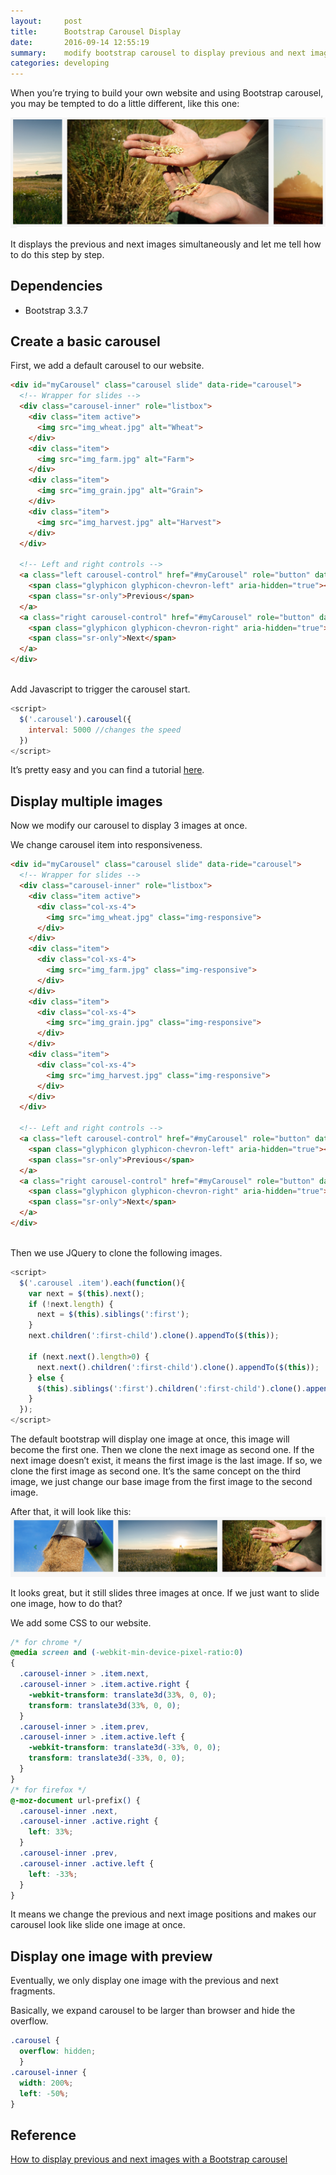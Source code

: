```yaml
---
layout:     post
title:      Bootstrap Carousel Display
date:       2016-09-14 12:55:19
summary:    modify bootstrap carousel to display previous and next images at once
categories: developing
---
```


When you’re trying to build your own website and using Bootstrap carousel, you may be tempted to do a little different, like this one:

<img src="/images/bootstrap-carousel.png" />

It displays the previous and next images simultaneously and let me tell how to do this step by step.

## Dependencies

* Bootstrap 3.3.7

## Create a basic carousel

First, we add a default carousel to our website.

```html
<div id="myCarousel" class="carousel slide" data-ride="carousel">
  <!-- Wrapper for slides -->
  <div class="carousel-inner" role="listbox">
    <div class="item active">
      <img src="img_wheat.jpg" alt="Wheat">
    </div>
    <div class="item">
      <img src="img_farm.jpg" alt="Farm">
    </div>
    <div class="item">
      <img src="img_grain.jpg" alt="Grain">
    </div>
    <div class="item">
      <img src="img_harvest.jpg" alt="Harvest">
    </div>
  </div>

  <!-- Left and right controls -->
  <a class="left carousel-control" href="#myCarousel" role="button" data-slide="prev">
    <span class="glyphicon glyphicon-chevron-left" aria-hidden="true"></span>
    <span class="sr-only">Previous</span>
  </a>
  <a class="right carousel-control" href="#myCarousel" role="button" data-slide="next">
    <span class="glyphicon glyphicon-chevron-right" aria-hidden="true"></span>
    <span class="sr-only">Next</span>
  </a>
</div>
```

<br>
Add Javascript to trigger the carousel start.

```javascript
<script>
  $('.carousel').carousel({
    interval: 5000 //changes the speed
  })
</script>
```


It’s pretty easy and you can find a tutorial [here](http://www.w3schools.com/bootstrap/bootstrap_carousel.asp).

## Display multiple images

Now we modify our carousel to display 3 images at once.

We change carousel item into responsiveness.

```html
<div id="myCarousel" class="carousel slide" data-ride="carousel">
  <!-- Wrapper for slides -->
  <div class="carousel-inner" role="listbox">
    <div class="item active">
      <div class="col-xs-4">
        <img src="img_wheat.jpg" class="img-responsive">
      </div>
    </div>
    <div class="item">
      <div class="col-xs-4">
        <img src="img_farm.jpg" class="img-responsive">
      </div>
    </div>
    <div class="item">
      <div class="col-xs-4">
        <img src="img_grain.jpg" class="img-responsive">
      </div>
    </div>
    <div class="item">
      <div class="col-xs-4">
        <img src="img_harvest.jpg" class="img-responsive">
      </div>
    </div>
  </div>

  <!-- Left and right controls -->
  <a class="left carousel-control" href="#myCarousel" role="button" data-slide="prev">
    <span class="glyphicon glyphicon-chevron-left" aria-hidden="true"></span>
    <span class="sr-only">Previous</span>
  </a>
  <a class="right carousel-control" href="#myCarousel" role="button" data-slide="next">
    <span class="glyphicon glyphicon-chevron-right" aria-hidden="true"></span>
    <span class="sr-only">Next</span>
  </a>
</div>
```

<br>
Then we use JQuery to clone the following images.

```javascript
<script>
  $('.carousel .item').each(function(){
    var next = $(this).next();
    if (!next.length) {
      next = $(this).siblings(':first');
    }
    next.children(':first-child').clone().appendTo($(this));
                                             
    if (next.next().length>0) {
      next.next().children(':first-child').clone().appendTo($(this));
    } else {
      $(this).siblings(':first').children(':first-child').clone().appendTo($(this));
    }
  });
</script>
```

The default bootstrap will display one image at once, this image will become the first one. Then we clone the next image as second one. If the next image doesn’t exist, it means the first image is the last image. If so, we clone the first image as second one. It’s the same concept on the third image, we just change our base image from the first image to the second image.

After that, it will look like this:
<img src="/images/bootstrap-carousel_2.png" />

It looks great, but it still slides three images at once. If we just want to slide one image, how to do that?

We add some CSS to our website.

```css
/* for chrome */
@media screen and (-webkit-min-device-pixel-ratio:0)
{
  .carousel-inner > .item.next,
  .carousel-inner > .item.active.right {
    -webkit-transform: translate3d(33%, 0, 0);
    transform: translate3d(33%, 0, 0);
  }
  .carousel-inner > .item.prev,
  .carousel-inner > .item.active.left {
    -webkit-transform: translate3d(-33%, 0, 0);
    transform: translate3d(-33%, 0, 0);
  }
}
/* for firefox */
@-moz-document url-prefix() {
  .carousel-inner .next,
  .carousel-inner .active.right {
    left: 33%;
  }
  .carousel-inner .prev,
  .carousel-inner .active.left {
    left: -33%;
  }
}
```

It means we change the previous and next image positions and makes our carousel look like slide one image at once.

## Display one image with preview

Eventually, we only display one image with the previous and next fragments.

Basically, we expand carousel to be larger than browser and hide the overflow.

```css
.carousel {
  overflow: hidden;
  }
.carousel-inner {
  width: 200%;
  left: -50%;
}
```

## Reference

[How to display previous and next images with a Bootstrap carousel](http://stackoverflow.com/a/31570790)
